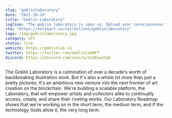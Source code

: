 ```yaml
---
slug: "goblinlaboratory"
date: "2021-10-29"
title: "Goblin Laboratory"
logline: "The goblin laboratory is upon us. Upload your consciousness to a wetware surrogate and board the ark into hyperspace. On Solana."
cta: "https://solanart.io/collections/goblinlaboratory"
logo: /img/goblinlaboratory.jpg
category: nft
status: live
website: https://goblinlab.io
twitter: https://twitter.com/GoblinLabNFT
discord: https://discord.com/invite/mtZKvwzVgh
---
```


The Goblin Laboratory is a culmination of over a decade's worth of backbreaking illustration work. But it's also a whole lot more than just a pretty pictures; it's an ambitious new venture into the next frontier of art creation on the blockchain. We're building a scalable platform, the Laboratory, that will empower artists and collectors alike to continually access, create, and share their riveting works. Our Laboratory Roadmap shows that we're working on in the short term, the medium term, and if the technology Gods allow it, the very long term.
